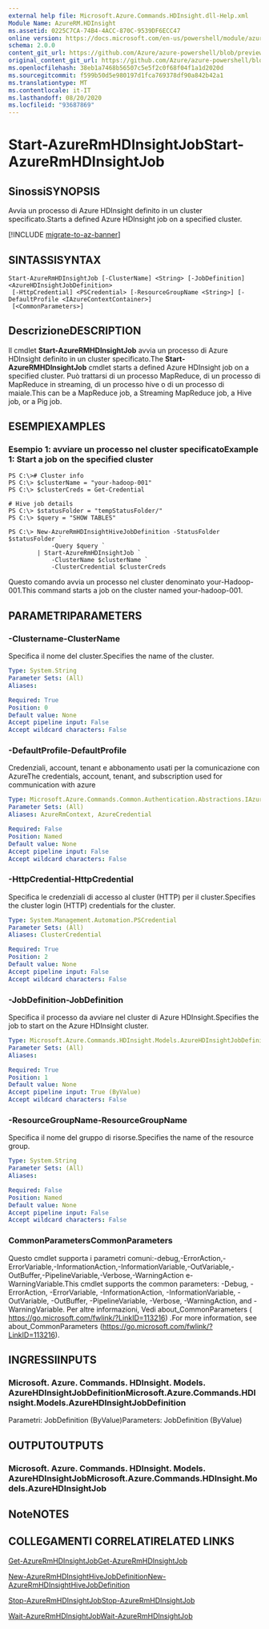 ```yaml
---
external help file: Microsoft.Azure.Commands.HDInsight.dll-Help.xml
Module Name: AzureRM.HDInsight
ms.assetid: 0225C7CA-74B4-4ACC-870C-9539DF6ECC47
online version: https://docs.microsoft.com/en-us/powershell/module/azurerm.hdinsight/start-azurermhdinsightjob
schema: 2.0.0
content_git_url: https://github.com/Azure/azure-powershell/blob/preview/src/ResourceManager/HDInsight/Commands.HDInsight/help/Start-AzureRmHDInsightJob.md
original_content_git_url: https://github.com/Azure/azure-powershell/blob/preview/src/ResourceManager/HDInsight/Commands.HDInsight/help/Start-AzureRmHDInsightJob.md
ms.openlocfilehash: 38eb1a7468b56507c5e5f2c0f68f04f1a1d2020d
ms.sourcegitcommit: f599b50d5e980197d1fca769378df90a842b42a1
ms.translationtype: MT
ms.contentlocale: it-IT
ms.lasthandoff: 08/20/2020
ms.locfileid: "93687869"
---
```

# <span data-ttu-id="de0d7-101">Start-AzureRmHDInsightJob</span><span class="sxs-lookup"><span data-stu-id="de0d7-101">Start-AzureRmHDInsightJob</span></span>

## <span data-ttu-id="de0d7-102">Sinossi</span><span class="sxs-lookup"><span data-stu-id="de0d7-102">SYNOPSIS</span></span>
<span data-ttu-id="de0d7-103">Avvia un processo di Azure HDInsight definito in un cluster specificato.</span><span class="sxs-lookup"><span data-stu-id="de0d7-103">Starts a defined Azure HDInsight job on a specified cluster.</span></span>

[!INCLUDE [migrate-to-az-banner](../../includes/migrate-to-az-banner.md)]

## <span data-ttu-id="de0d7-104">SINTASSI</span><span class="sxs-lookup"><span data-stu-id="de0d7-104">SYNTAX</span></span>

```
Start-AzureRmHDInsightJob [-ClusterName] <String> [-JobDefinition] <AzureHDInsightJobDefinition>
 [-HttpCredential] <PSCredential> [-ResourceGroupName <String>] [-DefaultProfile <IAzureContextContainer>]
 [<CommonParameters>]
```

## <span data-ttu-id="de0d7-105">Descrizione</span><span class="sxs-lookup"><span data-stu-id="de0d7-105">DESCRIPTION</span></span>
<span data-ttu-id="de0d7-106">Il cmdlet **Start-AzureRMHDInsightJob** avvia un processo di Azure HDInsight definito in un cluster specificato.</span><span class="sxs-lookup"><span data-stu-id="de0d7-106">The **Start-AzureRMHDInsightJob** cmdlet starts a defined Azure HDInsight job on a specified cluster.</span></span>
<span data-ttu-id="de0d7-107">Può trattarsi di un processo MapReduce, di un processo di MapReduce in streaming, di un processo hive o di un processo di maiale.</span><span class="sxs-lookup"><span data-stu-id="de0d7-107">This can be a MapReduce job, a Streaming MapReduce job, a Hive job, or a Pig job.</span></span>

## <span data-ttu-id="de0d7-108">ESEMPI</span><span class="sxs-lookup"><span data-stu-id="de0d7-108">EXAMPLES</span></span>

### <span data-ttu-id="de0d7-109">Esempio 1: avviare un processo nel cluster specificato</span><span class="sxs-lookup"><span data-stu-id="de0d7-109">Example 1: Start a job on the specified cluster</span></span>
```
PS C:\># Cluster info
PS C:\> $clusterName = "your-hadoop-001"
PS C:\> $clusterCreds = Get-Credential

# Hive job details
PS C:\> $statusFolder = "tempStatusFolder/"
PS C:\> $query = "SHOW TABLES"

PS C:\> New-AzureRmHDInsightHiveJobDefinition -StatusFolder $statusFolder `
            -Query $query `
        | Start-AzureRmHDInsightJob `
            -ClusterName $clusterName `
            -ClusterCredential $clusterCreds
```

<span data-ttu-id="de0d7-110">Questo comando avvia un processo nel cluster denominato your-Hadoop-001.</span><span class="sxs-lookup"><span data-stu-id="de0d7-110">This command starts a job on the cluster named your-hadoop-001.</span></span>

## <span data-ttu-id="de0d7-111">PARAMETRI</span><span class="sxs-lookup"><span data-stu-id="de0d7-111">PARAMETERS</span></span>

### <span data-ttu-id="de0d7-112">-Clustername</span><span class="sxs-lookup"><span data-stu-id="de0d7-112">-ClusterName</span></span>
<span data-ttu-id="de0d7-113">Specifica il nome del cluster.</span><span class="sxs-lookup"><span data-stu-id="de0d7-113">Specifies the name of the cluster.</span></span>

```yaml
Type: System.String
Parameter Sets: (All)
Aliases:

Required: True
Position: 0
Default value: None
Accept pipeline input: False
Accept wildcard characters: False
```

### <span data-ttu-id="de0d7-114">-DefaultProfile</span><span class="sxs-lookup"><span data-stu-id="de0d7-114">-DefaultProfile</span></span>
<span data-ttu-id="de0d7-115">Credenziali, account, tenant e abbonamento usati per la comunicazione con Azure</span><span class="sxs-lookup"><span data-stu-id="de0d7-115">The credentials, account, tenant, and subscription used for communication with azure</span></span>

```yaml
Type: Microsoft.Azure.Commands.Common.Authentication.Abstractions.IAzureContextContainer
Parameter Sets: (All)
Aliases: AzureRmContext, AzureCredential

Required: False
Position: Named
Default value: None
Accept pipeline input: False
Accept wildcard characters: False
```

### <span data-ttu-id="de0d7-116">-HttpCredential</span><span class="sxs-lookup"><span data-stu-id="de0d7-116">-HttpCredential</span></span>
<span data-ttu-id="de0d7-117">Specifica le credenziali di accesso al cluster (HTTP) per il cluster.</span><span class="sxs-lookup"><span data-stu-id="de0d7-117">Specifies the cluster login (HTTP) credentials for the cluster.</span></span>

```yaml
Type: System.Management.Automation.PSCredential
Parameter Sets: (All)
Aliases: ClusterCredential

Required: True
Position: 2
Default value: None
Accept pipeline input: False
Accept wildcard characters: False
```

### <span data-ttu-id="de0d7-118">-JobDefinition</span><span class="sxs-lookup"><span data-stu-id="de0d7-118">-JobDefinition</span></span>
<span data-ttu-id="de0d7-119">Specifica il processo da avviare nel cluster di Azure HDInsight.</span><span class="sxs-lookup"><span data-stu-id="de0d7-119">Specifies the job to start on the Azure HDInsight cluster.</span></span>

```yaml
Type: Microsoft.Azure.Commands.HDInsight.Models.AzureHDInsightJobDefinition
Parameter Sets: (All)
Aliases:

Required: True
Position: 1
Default value: None
Accept pipeline input: True (ByValue)
Accept wildcard characters: False
```

### <span data-ttu-id="de0d7-120">-ResourceGroupName</span><span class="sxs-lookup"><span data-stu-id="de0d7-120">-ResourceGroupName</span></span>
<span data-ttu-id="de0d7-121">Specifica il nome del gruppo di risorse.</span><span class="sxs-lookup"><span data-stu-id="de0d7-121">Specifies the name of the resource group.</span></span>

```yaml
Type: System.String
Parameter Sets: (All)
Aliases:

Required: False
Position: Named
Default value: None
Accept pipeline input: False
Accept wildcard characters: False
```

### <span data-ttu-id="de0d7-122">CommonParameters</span><span class="sxs-lookup"><span data-stu-id="de0d7-122">CommonParameters</span></span>
<span data-ttu-id="de0d7-123">Questo cmdlet supporta i parametri comuni:-debug,-ErrorAction,-ErrorVariable,-InformationAction,-InformationVariable,-OutVariable,-OutBuffer,-PipelineVariable,-Verbose,-WarningAction e-WarningVariable.</span><span class="sxs-lookup"><span data-stu-id="de0d7-123">This cmdlet supports the common parameters: -Debug, -ErrorAction, -ErrorVariable, -InformationAction, -InformationVariable, -OutVariable, -OutBuffer, -PipelineVariable, -Verbose, -WarningAction, and -WarningVariable.</span></span> <span data-ttu-id="de0d7-124">Per altre informazioni, Vedi about_CommonParameters ( https://go.microsoft.com/fwlink/?LinkID=113216) .</span><span class="sxs-lookup"><span data-stu-id="de0d7-124">For more information, see about_CommonParameters (https://go.microsoft.com/fwlink/?LinkID=113216).</span></span>

## <span data-ttu-id="de0d7-125">INGRESSI</span><span class="sxs-lookup"><span data-stu-id="de0d7-125">INPUTS</span></span>

### <span data-ttu-id="de0d7-126">Microsoft. Azure. Commands. HDInsight. Models. AzureHDInsightJobDefinition</span><span class="sxs-lookup"><span data-stu-id="de0d7-126">Microsoft.Azure.Commands.HDInsight.Models.AzureHDInsightJobDefinition</span></span>
<span data-ttu-id="de0d7-127">Parametri: JobDefinition (ByValue)</span><span class="sxs-lookup"><span data-stu-id="de0d7-127">Parameters: JobDefinition (ByValue)</span></span>

## <span data-ttu-id="de0d7-128">OUTPUT</span><span class="sxs-lookup"><span data-stu-id="de0d7-128">OUTPUTS</span></span>

### <span data-ttu-id="de0d7-129">Microsoft. Azure. Commands. HDInsight. Models. AzureHDInsightJob</span><span class="sxs-lookup"><span data-stu-id="de0d7-129">Microsoft.Azure.Commands.HDInsight.Models.AzureHDInsightJob</span></span>

## <span data-ttu-id="de0d7-130">Note</span><span class="sxs-lookup"><span data-stu-id="de0d7-130">NOTES</span></span>

## <span data-ttu-id="de0d7-131">COLLEGAMENTI CORRELATI</span><span class="sxs-lookup"><span data-stu-id="de0d7-131">RELATED LINKS</span></span>

[<span data-ttu-id="de0d7-132">Get-AzureRmHDInsightJob</span><span class="sxs-lookup"><span data-stu-id="de0d7-132">Get-AzureRmHDInsightJob</span></span>](./Get-AzureRmHDInsightJob.md)

[<span data-ttu-id="de0d7-133">New-AzureRmHDInsightHiveJobDefinition</span><span class="sxs-lookup"><span data-stu-id="de0d7-133">New-AzureRmHDInsightHiveJobDefinition</span></span>](./New-AzureRmHDInsightHiveJobDefinition.md)

[<span data-ttu-id="de0d7-134">Stop-AzureRmHDInsightJob</span><span class="sxs-lookup"><span data-stu-id="de0d7-134">Stop-AzureRmHDInsightJob</span></span>](./Stop-AzureRmHDInsightJob.md)

[<span data-ttu-id="de0d7-135">Wait-AzureRmHDInsightJob</span><span class="sxs-lookup"><span data-stu-id="de0d7-135">Wait-AzureRmHDInsightJob</span></span>](./Wait-AzureRmHDInsightJob.md)



